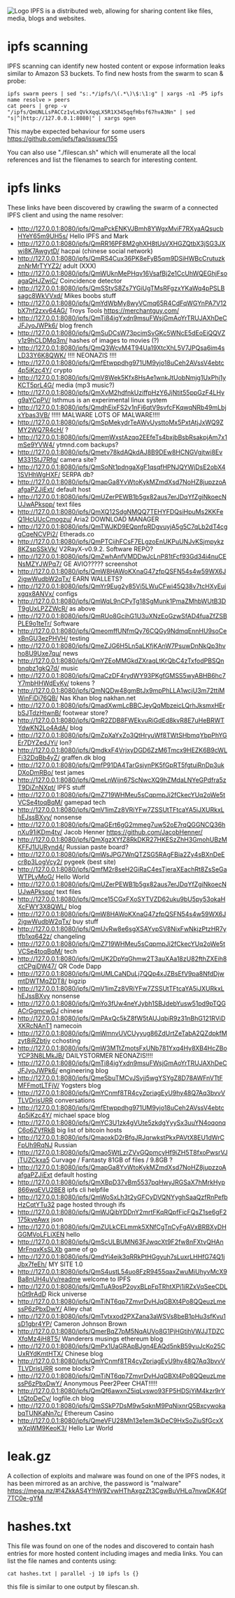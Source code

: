 ![Logo](/images/ipfs.png)
IPFS is a distributed web, allowing for sharing content like files, media, blogs and websites.

# ipfs scanning
IPFS scanning can identify new hosted content or expose information leaks similar to Amazon S3 buckets.
To find new hosts from the swarm to scan & probe:

```
ipfs swarm peers | sed "s:.*/ipfs/\(.*\)\$:\1:g" | xargs -n1 -P5 ipfs name resolve > peers
cat peers | grep -v "/ipfs/QmUNLLsPACCz1vLxQVkXqqLX5R1X345qqfHbsf67hvA3Nn" | sed "s|^|http://127.0.0.1:8080|" | xargs open
```

This maybe expected behaviour for some users https://github.com/ipfs/faq/issues/155

You can also use "./filescan.sh" which will enumerate all the local references and list the filenames to search
for interesting content.

# ipfs links
These links have been discovered by crawling the swarm of a connected IPFS client and using the name resolver:

* http://127.0.0.1:8080/ipfs/QmaPckENKVJBmh8YWgxMviF7RXyaAQsucbHYeY65m9UH5s/ Hello IPFS and Mark
* http://127.0.0.1:8080/ipfs/QmRR16PF8M2ghXH8tUsVXHGZQtbX3jSG3JXwi8K7AwgytD/ hacpai (chinese social network)
* http://127.0.0.1:8080/ipfs/QmRS4Cux36PK8eFyB5qm9DSiHWBcCrutuzkznNrMrTYYZ2/ adult (XXX)
* http://127.0.0.1:8080/ipfs/QmWUknMePHqv16VsafBj2e1CcUhWQEGhjFsoagaQHJZwiC/ Coincidence detector
* http://127.0.0.1:8080/ipfs/QmSStvS8Zs7YGiUgTMsRFgzxYKaWq4pPSLBsagc8WkVVxd/ Mikes boobs stuff
* http://127.0.0.1:8080/ipfs/QmYdWbMy8wyVCmq65R4CdFqWGYnPA7V12bX7hf2zxv64AG/ Troys Tools  https://merchantguy.com/
* http://127.0.0.1:8080/ipfs/QmTi84igYxdn9msuFWsjGmAoYrTRUJAXhDeCJFJyoJWPk6/ blog french
* http://127.0.0.1:8080/ipfs/QmSuDCsW73pcimSvGKc5WNcE5dEoEiQQVZv1z9hCLDMq3m/ hashes of images to movies (?)
* http://127.0.0.1:8080/ipfs/QmQ3WcvM4T94Ua19XtcXhL5V7JPQsa6im4sLD33Y6K8QWK/ !!!! NEONAZIS !!!!
* http://127.0.0.1:8080/ipfs/QmfEtwppdhg971UM9yjo18uCeh2AVssV4ebtc4p5iKzc4Y/ crypto
* http://127.0.0.1:8080/ipfs/QmV8Wek5Kfx8HsAe1wnkJtUobNmjg1UxPhj1yKCT5prL4G/ media (mp3 music?)
* http://127.0.0.1:8080/ipfs/QmXvM2hdfnkUziffpHzY6JjNtit55ppGzF4LHyg9aYCpPV/ Isthmus is an experimental linux system
* http://127.0.0.1:8080/ipfs/QmdhEixFS2v1nFi6qtV9svfcFKqwqNRb49mLbjxYbas3VB/ !!!!! MALWARE LOTS OF MALWARE!!!!
* http://127.0.0.1:8080/ipfs/QmSpMekydrTeAWvUysttoMx5PxtAtjJxWQ9ZMY2WQ7R4cH/ ?
* http://127.0.0.1:8080/ipfs/QmemWxstAzqq2EEfeTs4bxjbBsbRsakpjAm7x1mSe9YVW4/ ytmnd.com backups?
* http://127.0.0.1:8080/ipfs/Qmetv78kdAQkdAJ8B9DEw8HCNGVgjtwi8EvM331StJ7Rfg/ camera site?
* http://127.0.0.1:8080/ipfs/QmSoNt1pdngaXgF1qsqfHPNJQYWjDsE2obX41SVHhWgHXF/ SERPA db?
* http://127.0.0.1:8080/ipfs/QmapGa8YvWtoKykMZmdXsd7NoHZ8jupzzoAafgaPZJiExt/ default host
* http://127.0.0.1:8080/ipfs/QmUZerPEWB1b5gx82aus7erJDqYfZgiNkoecNUJwAPkspp/ text files
* http://127.0.0.1:8080/ipfs/QmXQ12SdgNMQQ7TEHYFDQsiHpuMs2KKFeQ1HcUUcCmogzu/ Aria2 DOWNLOAD MANAGER
* http://127.0.0.1:8080/ipfs/QmTWJKD9EQpnfpRDgvuyjA5g5C7qLb2dT4cggCqeNCVPi2/ Etherads.co
* http://127.0.0.1:8080/ipfs/QmPTCijhFCsF7ELgzoEnUKPuUNJvKSjmpykz8KZspSSkVk/ V2RayX-v0.9.2. Software REPO?
* http://127.0.0.1:8080/ipfs/QmZwhAnfVMDDwJcLnP81tFcf93Gd34i4nuCENsMZYJWPq7/ GE AVIO????? screenshot
* http://127.0.0.1:8080/ipfs/QmW8HAWoKXnaG47zfpQSFN54s4w59WX6J2jgwWudbW2qTx/ EARN WALLETS?
* http://127.0.0.1:8080/ipfs/QmYr9Eug2y85Vi5LWuCFwi45Q38v7tcHXyEujxgqx8ANVx/ configs
* http://127.0.0.1:8080/ipfs/QmWqL9nCPvTg18SgMunk1PmaZMhbWUtB3DT9gUxLPZZWcR/ as above
* http://127.0.0.1:8080/ipfs/QmRUo8GcihG1U3uXNzEoGzwSfAD4fuaZfZSBPLE9o1teTr/ Software
* http://127.0.0.1:8080/ipfs/QmeomffUNfmQy76CQGy9NdmqEnnHU9soCexBnGU3ezPHVH/ testing
* http://127.0.0.1:8080/ipfs/QmeZJG6H5Ln5aLKfjKAnW7PsuwDnNkQp3hvho8U9Uxe7qu/ news
* http://127.0.0.1:8080/ipfs/QmYZEoMMGkdZXraqLtKrQbC4zTxfodPBSQnbnqbz1gkQ7d/ music
* http://127.0.0.1:8080/ipfs/QmaCzDF4rydWY93PKgfGMSS5wyABHB6hc7Y7mbHHWdEvKy/ tokens ?
* http://127.0.0.1:8080/ipfs/QmNQDw48gmBtJx9mpPhLLA1wcjU3m72ttiMWinFiDi76QB/ Nas Khan blog nakhan.net
* http://127.0.0.1:8080/ipfs/QmadXwmLcBBCJeyQqMbzeicLQrhJksmxHErbSJTdzHtwnB/ footwear store?
* http://127.0.0.1:8080/ipfs/QmR2ZDB8FWEkvuRiGdEd8kvR8E7uHeBRWTYdwKN2Lo4AdA/ blog
* http://127.0.0.1:8080/ipfs/QmZpXaYxZo3QtHryuWf8TWtSHbmqYbpPhYGEr7DYZedJYi/ Ion?
* http://127.0.0.1:8080/ipfs/QmdkxF4VrjxyDGD6ZzM6Tmcx9HEZK6B9cWLFi32DqBb4yZ/ graffen.dk blog
* http://127.0.0.1:8080/ipfs/QmfP91DA4TarGsjynPK5fGpRT5fgtuiRnDp3ukDXoDmRBo/ test james
* http://127.0.0.1:8080/ipfs/QmeLnWijn67ScNwcXQ9hZMdaLNYeGPdfra5zT9DiZnNXpt/ IPFS stuff
* http://127.0.0.1:8080/ipfs/QmZ719WHMeu5sCqpmpJi2fCkecYUq2oWe5tVCSe4toqBqM/ gamepad tech
* http://127.0.0.1:8080/ipfs/QmV1imZz8VRiYFw7ZSSUtTFtcaYA5iJXURkxLhEJssBXvy/ nonsense
* http://127.0.0.1:8080/ipfs/QmaGErt6gG2mmeg7uw52oE7rqQGGNCQ36hnXu91iKDm4tv/ Jacob Henner https://github.com/JacobHenner/
* http://127.0.0.1:8080/ipfs/QmXgzXYfZ8RkDKR27HKESzZhH3GmohUBzMKFFJ1UURynd4/ Russian paste board?
* http://127.0.0.1:8080/ipfs/QmWsJPG7WnQTZSG5RAgFBia2Zy4sBXnDeEcr8p3LogVcy2/ pygeek (best site)
* http://127.0.0.1:8080/ipfs/QmfM2r8seH2GiRaC4esTjeraXEachRt8ZsSeGaWTPLyMoG/ Hello World
* http://127.0.0.1:8080/ipfs/QmUZerPEWB1b5gx82aus7erJDqYfZgiNkoecNUJwAPkspp/ text files
* http://127.0.0.1:8080/ipfs/Qmce15CGxFXoSYTVZD62uku9bU5py53okaHXcFWY3X8QWL/ blog
* http://127.0.0.1:8080/ipfs/QmW8HAWoKXnaG47zfpQSFN54s4w59WX6J2jgwWudbW2qTx/ buy stuff
* http://127.0.0.1:8080/ipfs/QmUvRw8e6sgXSAYvpSV8NixFwNkjzPtzHR7ytfb1xq642z/ changeling
* http://127.0.0.1:8080/ipfs/QmZ719WHMeu5sCqpmpJi2fCkecYUq2oWe5tVCSe4toqBqM/ tech
* http://127.0.0.1:8080/ipfs/QmUK2DpYqGhmw2T3auXAa18zU82fthZXEih8ctCPgjDW47/ QR Code Dapp
* http://127.0.0.1:8080/ipfs/QmUMLCaNDuLj7QQp4xJZBsEfV9pa8NfdDjwmtDWTMqZDT8/ bigzip
* http://127.0.0.1:8080/ipfs/QmV1imZz8VRiYFw7ZSSUtTFtcaYA5iJXURkxLhEJssBXvy nonsense
* http://127.0.0.1:8080/ipfs/QmYo3fUw4neYJybh1SBJdebYusw51pd9pTQGACrGgmcwGJ chinese
* http://127.0.0.1:8080/ipfs/QmPAxQc5kZ8fW5tAUJqbiR9z31nBhG121RViDXKRcNAnT1 namecoin
* http://127.0.0.1:8080/ipfs/QmWmnvUVCUyyug86ZdUrtZeTabA2QZdpkfMzyt8iRZbtjy cchosting
* http://127.0.0.1:8080/ipfs/QmW3MTtZmotsFxUNb781Yxq4Hy8XB4HcZBoYCP3N8LMkJB/ DAILYSTORMER NEONAZIS!!!!
* http://127.0.0.1:8080/ipfs/QmTi84igYxdn9msuFWsjGmAoYrTRUJAXhDeCJFJyoJWPk6/ engineering blog
* http://127.0.0.1:8080/ipfs/QmeSbuTMCvJSvjj5wgYSYgZ8D78AWFnVTtFMFFmotLTFjV/ Yogsters blog
* http://127.0.0.1:8080/ipfs/QmYCnmf8TR4cyZpriagEyU9hy48Q7Aq3bvvVTLVDrisURR conversations
* http://127.0.0.1:8080/ipfs/QmfEtwppdhg971UM9yjo18uCeh2AVssV4ebtc4p5iKzc4Y/ michael space blog
* http://127.0.0.1:8080/ipfs/QmYC3U1zk4gVUte5zkdgYyySx3uuYN4oqonqC6o6ZVfRkB big list of bitcoin hosts
* http://127.0.0.1:8080/ipfs/QmaoxkD2rBfqJRJqrwkstPkxPAVtX8EU1dWrCFpUh9RqNJ Russian
* http://127.0.0.1:8080/ipfs/Qmao5WtLzrZVvGQpmcyHf9iZH5T8fxoPwsrVJjTUZCkxa5 Curvage / Fantasty 81GB of files / 9.8GB ?
* http://127.0.0.1:8080/ipfs/QmapGa8YvWtoKykMZmdXsd7NoHZ8jupzzoAafgaPZJiExt default hosting
* http://127.0.0.1:8080/ipfs/QmXBpD37vBm5537pqHwyJRGSaX7hMrkHyp866wqEVU2BE8 ipfs cli helpfile
* http://127.0.0.1:8080/ipfs/QmWoSxLh3t2yGFCyDVQNYyghSaaQzfRnPefbHzCqtYTu32 page hosted through ifs
* http://127.0.0.1:8080/ipfs/QmWJQibYDDnY2mrtFKqRQpfFicFQsZ1se6gF2175kveAwx json
* http://127.0.0.1:8080/ipfs/QmZULkCELmmk5XNfCgTnCyFgAVxBRBXyDHGGMVoLFLiXEN hello
* http://127.0.0.1:8080/ipfs/QmScULBUMN63FJwqcXt9F2fw8nFXtvQHAnMrFnqxKsSLXb game of go
* http://127.0.0.1:8080/ipfs/QmdYi4ejk3qRRkPtHGgyuh7sLuxrLHHfG74Q1jJbx7feEh/ MY SITE 1.0
* http://127.0.0.1:8080/ipfs/QmS4ustL54uo8FzR9455qaxZwuMiUhyvMcX9Ba8nUH4uVv/readme welcome to IPFS
* http://127.0.0.1:8080/ipfs/QmTuA9osP2oyxBLpFpTRhtXPj1iRZxVqSeeCDLhGt9rAdD Rick universe
* http://127.0.0.1:8080/ipfs/QmTiNT6qp7ZmvrDvHJqGBXt4Po8QQeuzLmessP6zPbxDwY/ Alley chat
* http://127.0.0.1:8080/ipfs/QmTvtxxod2PXZana3aWSVs8beB1pHu3sfKvu1sD1gbr4YP/ Cameron Johnson Brown
* http://127.0.0.1:8080/ipfs/QmerBqZ7pM5NqAUVo8G1PjHGtihVWJJTDZCXfqMz4jH8T5/ Wanderers musings ethereum blog
* http://127.0.0.1:8080/ipfs/QmPx1UaGRApBJgn4EAQd5nkB59yuJcKo25CUxRYdKmtHTX/ Chinese blog
* http://127.0.0.1:8080/ipfs/QmYCnmf8TR4cyZpriagEyU9hy48Q7Aq3bvvVTLVDrisURR some blocks?
* http://127.0.0.1:8080/ipfs/QmTiNT6qp7ZmvrDvHJqGBXt4Po8QQeuzLmessP6zPbxDwY/ Anonymous Peer2Peer CHAT!!!!!
* http://127.0.0.1:8080/ipfs/QmQf6awxnZ5iqLvswo93FP5HDSjYiM4kzr9rYLtQtoDeCv/ logfile.ch blog
* http://127.0.0.1:8080/ipfs/QmSSkP7DsM9w5qknM9PqNixnrQ5BxcywokabqTUNKaNn7c/ Ethereum Casino
* http://127.0.0.1:8080/ipfs/QmeVFU28Mh13e1em3kDeC9HxSoZiuSfGcxXwXpWM9KeoK3/ Hello Lar World


# leak.gz
A collection of exploits and malware was found on one of the IPFS nodes, it has been mirrored
as an archive, the password is "malware"
https://mega.nz/#!4ZkkAS4Y!hW9ZvwHThAxgzZt3CgwBuVHLq7nvwDK4Gf7TC0e-gYM

# hashes.txt
This file was found on one of the nodes and discovered to contain hash entries for more hosted
content including images and media links. You can list the file names and contents using:

```
cat hashes.txt | parallel -j 10 ipfs ls {}
```

this file is similar to one output by filescan.sh.
